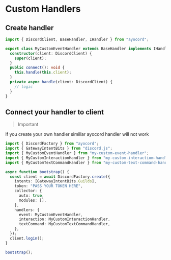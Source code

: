# Custom Handlers

## Create handler

```ts
import { DiscordClient, BaseHandler, IHandler } from "ayocord";

export class MyCustomEventHandler extends BaseHandler implements IHandler {
  constructor(client: DiscordClient) {
    super(client);
  }
  public connect(): void {
    this.handle(this.client);
  }
  private async handle(client: DiscordClient) {
    // logic
  }
}
```

## Connect your handler to client

> Important

<p>If you create your own handler simillar ayocord handler will not work</p>

```ts
import { DiscordFactory } from "ayocord";
import { GatewayIntentBits } from "discord.js";
import { MyCustomEventHandler } from "my-custom-event-handler";
import { MyCustomInteractionHandler } from "my-custom-interactiom-handler";
import { MyCustomTextCommandHandler } from "my-custom-text-command-handler";

async function bootstrap() {
  const client = await DiscordFactory.create({
    intents: [GatewayIntentBits.Guilds],
    token: "PASS YOUR TOKEN HERE",
    collector: {
      auto: true,
      modules: [],
    },
    handlers: {
      event: MyCustomEventHandler,
      interaction: MyCustomInteractionHandler,
      textCommand: MyCustomTextCommandHandler,
    },
  });
  client.login();
}

bootstrap();
```
